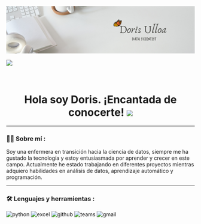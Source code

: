 <div id="header" align="center">
  <img decoding="async" src="https://github.com/isauritaU/isauritaU/blob/main/Banner%20%20Gris%20Claro.png" width="800"/>
</div>

[![](https://img.shields.io/badge/LinkedIn-0077B5?style=for-the-badge&logo=linkedin&logoColor=white)](https://www.linkedin.com/in/doris-uf/)

<div id="badges" align="center">
<img decoding="async" src="https://visitor-badge-reloaded.herokuapp.com/badge?page_id=isauritaU.isauritaU&color=00cf00" alt=""/>

<h1>
  Hola soy Doris. ¡Encantada de conocerte!
  <img decoding="async" src="https://media.giphy.com/media/hvRJCLFzcasrR4ia7z/giphy.gif" width="30px"/>
</h1>

---
 <div id="header" align="left">

### :woman_technologist: Sobre mí : 
Soy una enfermera en transición hacia la ciencia de datos, siempre me ha gustado la tecnología y estoy entusiasmada por aprender y crecer en este campo. Actualmente he estado trabajando en diferentes proyectos mientras adquiero habilidades en análisis de datos, aprendizaje automático y programación.

---
### :hammer_and_wrench: Lenguajes y herramientas :

<div id="header" align="left">
  <img decoding="async" src="https://img.shields.io/badge/Python-3776AB?style=for-the-badge&logo=python&logoColor=white" alt="python"/>
  <img decoding="async" src="https://img.shields.io/badge/Microsoft_Excel-217346?style=for-the-badge&logo=microsoft-excel&logoColor=white" alt="excel"/>
  <img decoding="async" src="https://img.shields.io/badge/GitHub-181717?style=for-the-badge&logo=github&logoColor=white" alt="github"/>
  <img decoding="async" src="https://img.shields.io/badge/Teams-6264A7?style=for-the-badge&logo=microsoft-teams&logoColor=white" alt="teams"/>
  <img decoding="async" src="https://img.shields.io/badge/Gmail-EA4335?style=for-the-badge&logo=gmail&logoColor=white" alt="gmail"/>
</div>

  
  




